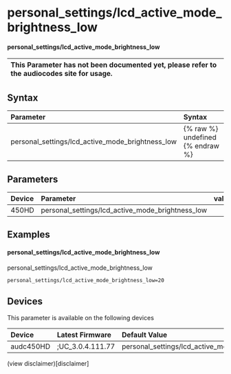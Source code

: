 ﻿---
description: personal_settings/lcd_active_mode_brightness_low
search: false
---

# personal_settings/lcd_active_mode_brightness_low

#### personal_settings/lcd_active_mode_brightness_low


| This Parameter has not been documented yet, please refer to the audiocodes site for usage.  |
| :--- |

## Syntax
| Parameter | Syntax |
| :--- | :--- |
|personal_settings/lcd_active_mode_brightness_low | {% raw %} undefined {% endraw %} |

## Parameters
|Device|Parameter|value|Description|
|:---|:---|:---|:---|
| 450HD | personal_settings/lcd_active_mode_brightness_low |  |  |

## Examples
#### personal_settings/lcd_active_mode_brightness_low

personal_settings/lcd_active_mode_brightness_low

```
personal_settings/lcd_active_mode_brightness_low=20
```

## Devices
This parameter is available on the following devices

| Device | Latest Firmware | Default Value |
|:---|:---|:---|
| audc450HD | ;UC_3.0.4.111.77 | personal_settings/lcd_active_mode_brightness_low=20 

(view disclaimer)[disclaimer]
